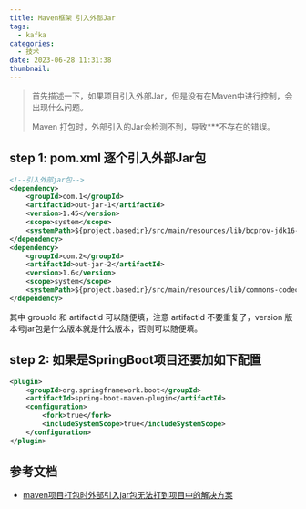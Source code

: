 ```yaml
---
title: Maven框架 引入外部Jar
tags:
  - kafka
categories:
  - 技术
date: 2023-06-28 11:31:38
thumbnail:
---
```


> 首先描述一下，如果项目引入外部Jar，但是没有在Maven中进行控制，会出现什么问题。
>
> Maven 打包时，外部引入的Jar会检测不到，导致\*\*\*不存在的错误。

## step 1: pom.xml 逐个引入外部Jar包

```xml
<!--引入外部jar包-->
<dependency>
    <groupId>com.1</groupId>
    <artifactId>out-jar-1</artifactId>
    <version>1.45</version>
    <scope>system</scope>
    <systemPath>${project.basedir}/src/main/resources/lib/bcprov-jdk16-1.45.jar</systemPath>
</dependency>
<dependency>
    <groupId>com.2</groupId>
    <artifactId>out-jar-2</artifactId>
    <version>1.6</version>
    <scope>system</scope>
    <systemPath>${project.basedir}/src/main/resources/lib/commons-codec-1.6.jar</systemPath>
</dependency>
```

其中 groupId 和 artifactId 可以随便填，注意 artifactId 不要重复了，version 版本号jar包是什么版本就是什么版本，否则可以随便填。

## step 2: 如果是SpringBoot项目还要加如下配置

```xml
<plugin>
    <groupId>org.springframework.boot</groupId>
    <artifactId>spring-boot-maven-plugin</artifactId>
    <configuration>
        <fork>true</fork>
        <includeSystemScope>true</includeSystemScope>
    </configuration>
</plugin>
```

## 参考文档

- [maven项目打包时外部引入jar包无法打到项目中的解决方案](https://blog.csdn.net/weixin_42135693/article/details/106643695)

